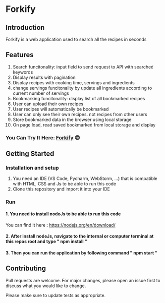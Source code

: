 # Forkify

## Introduction

Forkify is a web application used to search all the recipes in seconds

## Features

1. Search funcitonality: input field to send request to API with searched keywords
2. Display results with pagination
3. Display recipes with cooking time, servings and ingredients
4. change servings funcitonality by update all ingredients according to current number of servings
5. Bookmarking funcitonality: display list of all bookmarked recipes
6. User can upload their own recipes
7. User recipes will automatically be bookmarked
8. User can only see their own recipes. not recipes from other users
9. Store bookmarked data in the browser using local storage
10. On page load, read saved bookmarked from local storage and display

### You Can Try It Here: [Forkify][1] 😎

[1]: https://forkify.duyvotech.com/ 'Forkify'

## Getting Started

### Installation and setup

1. You need an IDE (VS Code, Pycharm, WebStorm, ...) that is compatible with HTML, CSS and Js to be able to run this code
2. Clone this repository and import it into your IDE

### Run

#### 1. You need to install nodeJs to be able to run this code

You can find it here : https://nodejs.org/en/download/

#### 2. After install nodeJs, navigate to the internal or computer terminal at this repos root and type " npm install "

#### 3. Then you can run the application by following command " npm start "

## Contributing

Pull requests are welcome. For major changes, please open an issue first to discuss what you would like to change.

Please make sure to update tests as appropriate.
